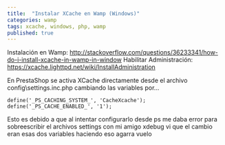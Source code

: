 ```yaml
---
title:  "Instalar XCache en Wamp (Windows)"
categories: wamp
tags: xcache, windows, php, wamp
published: true
---
```


Instalación en Wamp: http://stackoverflow.com/questions/36233341/how-do-i-install-xcache-in-wamp-in-window
Habilitar Administración: https://xcache.lighttpd.net/wiki/InstallAdministration

En PrestaShop se activa XCache directamente desde el archivo config\settings.inc.php cambiando las variables por...

```
define('_PS_CACHING_SYSTEM_', 'CacheXcache');
define('_PS_CACHE_ENABLED_', '1');
```

Esto es debido a que al intentar configurarlo desde ps me daba error para sobreescribir el archivos settings
con mi amigo xdebug vi que el cambio eran esas dos variables
haciendo eso agarra vuelo
